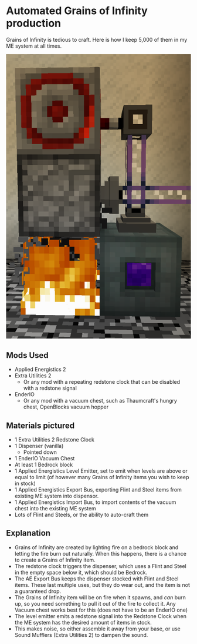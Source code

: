 # Automated Grains of Infinity production

Grains of Infinity is tedious to craft. Here is how I keep 5,000 of them in my ME system at all times.

![alt text][screenshot]

## Mods Used

* Applied Energistics 2
* Extra Utilities 2
  * Or any mod with a repeating redstone clock that can be disabled with a redstone signal
* EnderIO 
  * Or any mod with a vacuum chest, such as Thaumcraft's hungry chest, OpenBlocks vacuum hopper

## Materials pictured
* 1 Extra Utilities 2 Redstone Clock
* 1 Dispenser (vanilla)
  * Pointed down
* 1 EnderIO Vacuum Chest
* At least 1 Bedrock block
* 1 Applied Energistics Level Emitter, set to emit when levels are above or equal to limit (of however many Grains of Infinity items you wish to keep in stock)
* 1 Applied Energistics Export Bus, exporting Flint and Steel items from existing ME system into dispensor.
* 1 Applied Energistics Import Bus, to import contents of the vacuum chest into the existing ME system
* Lots of Flint and Steels, or the ability to auto-craft them

## Explanation
* Grains of Infinity are created by lighting fire on a bedrock block and letting the fire burn out naturally. When this happens, there is a chance to create a Grains of Infinity item.
* The redstone clock triggers the dispenser, which uses a Flint and Steel in the empty space below it, which should be Bedrock.
* The AE Export Bus keeps the dispenser stocked with Flint and Steel items. These last multiple uses, but they do wear out, and the item is not a guaranteed drop.
* The Grains of Infinity item will be on fire when it spawns, and _can_ burn up, so you need something to pull it out of the fire to collect it. Any Vacuum chest works best for this (does not have to be an EnderIO one)
* The level emitter emits a redstone signal into the Redstone Clock when the ME system has the desired amount of items in stock.
* This makes noise, so either assemble it away from your base, or use Sound Mufflers (Extra Utilities 2) to dampen the sound.

[screenshot]: GrainsOfInfinity.png "Automated Sunflower screenshot"